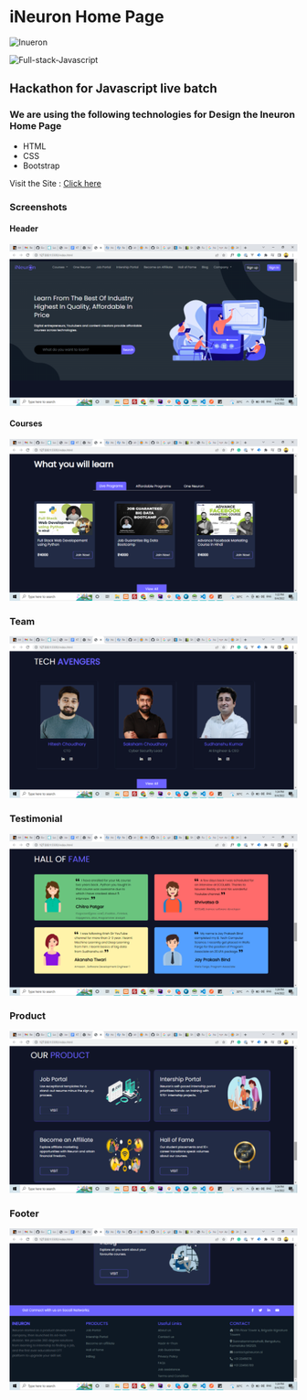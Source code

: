 # iNeuron Home Page

![Inueron](https://img.shields.io/badge/Ineuron-Home--page-green)

![Full-stack-Javascript](https://img.shields.io/badge/Full--stack--javascript-Hackathon-orange)

## Hackathon for Javascript live batch
### We are using the following technologies for Design the Ineuron Home Page
- HTML
- CSS
- Bootstrap

Visit the Site : [Click here](https://ineuron-dashboard.netlify.app/)

### Screenshots

#### Header
![header](./images/screenshot/header.png)

#### Courses
![header](./images/screenshot/course.png)

### Team
![team](./images/screenshot/team-member.png)

### Testimonial
![testimonial](./images/screenshot/testimonial.png)

### Product
![product](./images/screenshot/product.png)

### Footer
![footer](./images/screenshot/footer.png)
